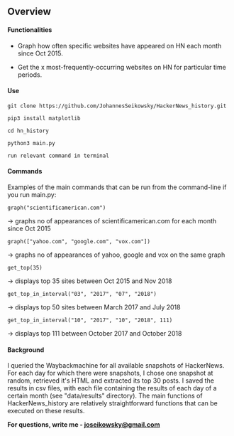 ## Overview

#### Functionalities
- Graph how often specific websites have appeared on HN each month since Oct 2015.

- Get the x most-frequently-occurring websites on HN for particular time periods.


#### Use
`git clone https://github.com/JohannesSeikowsky/HackerNews_history.git`

`pip3 install matplotlib`

`cd hn_history`

`python3 main.py`

`run relevant command in terminal`


#### Commands
Examples of the main commands that can be run from the command-line if you run main.py:

`graph("scientificamerican.com")`

-> graphs no of appearances of scientificamerican.com for each month since Oct 2015

`graph(["yahoo.com", "google.com", "vox.com"])`

-> graphs no of appearances of yahoo, google and vox on the same graph

`get_top(35)`

-> displays top 35 sites between Oct 2015 and Nov 2018

`get_top_in_interval("03", "2017", "07", "2018")`

-> displays top 50 sites between March 2017 and July 2018

`get_top_in_interval("10", "2017", "10", "2018", 111)`

-> displays top 111 between October 2017 and October 2018


#### Background
I queried the Waybackmachine for all available snapshots of HackerNews.
For each day for which there were snapshots, I chose one snapshot at random, 
retrieved it's HTML and extracted its top 30 posts. I saved the results in csv files,
with each file containing the results of each day of a certain month (see "data/results" directory). 
The main functions of HackerNews_history are relatively straightforward functions that can be executed on these results.

**For questions, write me - joseikowsky@gmail.com**